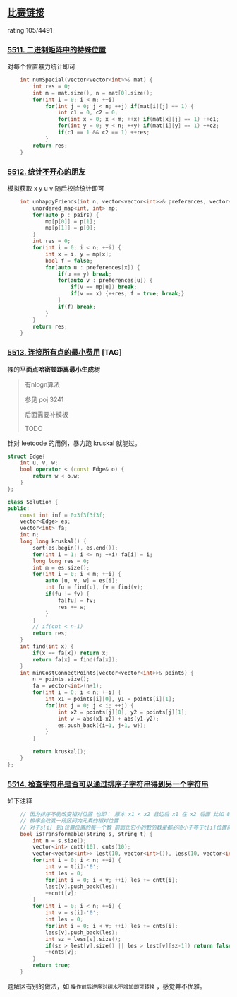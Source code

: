 ## [比赛链接](https://leetcode-cn.com/contest/weekly-contest-206/)

rating 105/4491


### [5511. 二进制矩阵中的特殊位置](https://leetcode-cn.com/problems/special-positions-in-a-binary-matrix/)

对每个位置暴力统计即可

```c++
    int numSpecial(vector<vector<int>>& mat) {
        int res = 0;
        int m = mat.size(), n = mat[0].size();
        for(int i = 0; i < m; ++i)
            for(int j = 0; j < n; ++j) if(mat[i][j] == 1) {
                int c1 = 0, c2 = 0;
                for(int x = 0; x < m; ++x) if(mat[x][j] == 1) ++c1;
                for(int y = 0; y < n; ++y) if(mat[i][y] == 1) ++c2;
                if(c1 == 1 && c2 == 1) ++res;
            }
        return res;
    }
```


### [5512. 统计不开心的朋友](https://leetcode-cn.com/problems/count-unhappy-friends/)

模拟获取 x y u v  随后校验统计即可

```c++
    int unhappyFriends(int n, vector<vector<int>>& preferences, vector<vector<int>>& pairs) {
        unordered_map<int, int> mp;
        for(auto p : pairs) {
            mp[p[0]] = p[1];
            mp[p[1]] = p[0];
        }
        int res = 0;
        for(int i = 0; i < n; ++i) {
            int x = i, y = mp[x];
            bool f = false;
            for(auto u : preferences[x]) {
                if(u == y) break;
                for(auto v : preferences[u]) {
                    if(v == mp[u]) break;
                    if(v == x) {++res; f = true; break;}
                }
                if(f) break;
            }
        }
        return res;
    }
```

### [5513. 连接所有点的最小费用](https://leetcode-cn.com/problems/min-cost-to-connect-all-points/) [TAG]

裸的**平面点哈密顿距离最小生成树**

>    有nlogn算法
>
>   参见 poj 3241
>
>   后面需要补模板
>
>   TODO

针对 leetcode 的用例，暴力跑 kruskal 就能过。

```c++
struct Edge{
    int u, v, w;
    bool operator < (const Edge& o) {
        return w < o.w;
    }
};

class Solution {
public:
    const int inf = 0x3f3f3f3f;
    vector<Edge> es;
    vector<int> fa;
    int n;
    long long kruskal() {
        sort(es.begin(), es.end());
        for(int i = 1; i <= n; ++i) fa[i] = i;
        long long res = 0;
        int m = es.size();
        for(int i = 0; i < m; ++i) {
            auto [u, v, w] = es[i];
            int fu = find(u), fv = find(v);
            if(fu != fv) {
                fa[fu] = fv;
                res += w;
            }
        }
        // if(cnt < n-1)
        return res;
    }
    int find(int x) {
        if(x == fa[x]) return x;
        return fa[x] = find(fa[x]);
    }
    int minCostConnectPoints(vector<vector<int>>& points) {
        n = points.size();
        fa = vector<int>(n+1);
        for(int i = 0; i < n; ++i) {
            int x1 = points[i][0], y1 = points[i][1];
            for(int j = 0; j < i; ++j) {
                int x2 = points[j][0], y2 = points[j][1];
                int w = abs(x1-x2) + abs(y1-y2);
                es.push_back({i+1, j+1, w});
            }
        }
        
        return kruskal();
    }
};
```

### [5514. 检查字符串是否可以通过排序子字符串得到另一个字符串](https://leetcode-cn.com/problems/check-if-string-is-transformable-with-substring-sort-operations/)

如下注释

```c++
    // 因为排序不能改变相对位置 也即： 原本 x1 < x2 且边后 x1 在 x2 后面 比如 8xxx5 改之后还是8 5
    // 排序会改变一段区间内元素的相对位置
    // 对于s[i] 到i位置位置的每一个数 前面比它小的数的数量都必须小于等于t[i]位置前面比它小的数的数量
    bool isTransformable(string s, string t) {
        int n = s.size();
        vector<int> cntt(10), cnts(10);
        vector<vector<int>> lest(10, vector<int>()), less(10, vector<int>());
        for(int i = 0; i < n; ++i) {
            int v = t[i]-'0';
            int les = 0;
            for(int i = 0; i < v; ++i) les += cntt[i];
            lest[v].push_back(les);
            ++cntt[v];
        }
        for(int i = 0; i < n; ++i) {
            int v = s[i]-'0';
            int les = 0;
            for(int i = 0; i < v; ++i) les += cnts[i];
            less[v].push_back(les);
            int sz = less[v].size();
            if(sz > lest[v].size() || les > lest[v][sz-1]) return false;
            ++cnts[v];
        }
        return true;
    }
```

题解区有别的做法，如 `操作前后逆序对树木不增加即可转换` ，感觉并不优雅。